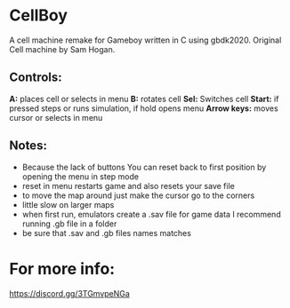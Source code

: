 # CellBoy
A cell machine remake for Gameboy written in C using gbdk2020.
Original Cell machine by Sam Hogan.

## Controls:
**A:** places cell or selects in menu
**B:** rotates cell
**Sel:** Switches cell
**Start:** if pressed steps or runs simulation, if hold opens menu
**Arrow keys:** moves cursor or selects in menu

## Notes:
- Because the lack of buttons You can reset back to first position by opening the menu in step mode
- reset in menu restarts game and also resets your save file
- to move the map around just make the cursor go to the corners
- little slow on larger maps
- when first run, emulators create a .sav file for game data I recommend running .gb file in a folder
- be sure that .sav and .gb files names matches

# For more info:
https://discord.gg/3TGmvpeNGa
